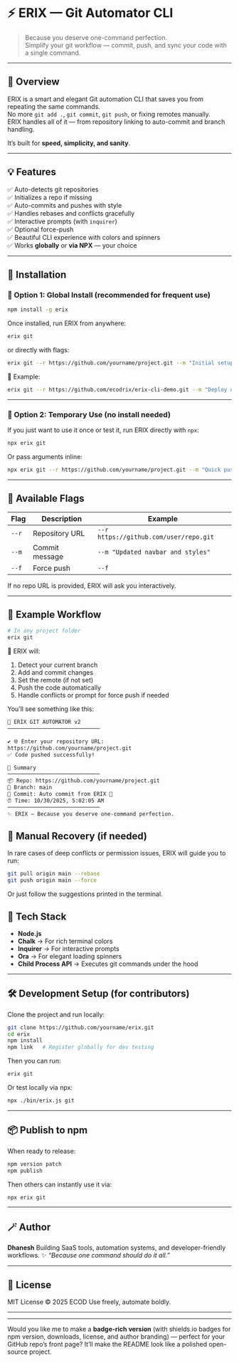 # ⚡ ERIX — Git Automator CLI

> Because you deserve one-command perfection.  
> Simplify your git workflow — commit, push, and sync your code with a single command.

---

## 🚀 Overview

ERIX is a smart and elegant Git automation CLI that saves you from repeating the same commands.  
No more `git add .`, `git commit`, `git push`, or fixing remotes manually.  
ERIX handles all of it — from repository linking to auto-commit and branch handling.

It’s built for **speed, simplicity, and sanity**.

---

## 💡 Features

✅ Auto-detects git repositories  
✅ Initializes a repo if missing  
✅ Auto-commits and pushes with style  
✅ Handles rebases and conflicts gracefully  
✅ Interactive prompts (with `inquirer`)  
✅ Optional force-push  
✅ Beautiful CLI experience with colors and spinners  
✅ Works **globally** or **via NPX** — your choice

---

## 🧰 Installation

### 🔸 Option 1: Global Install (recommended for frequent use)

```bash
npm install -g erix
```

Once installed, run ERIX from anywhere:

```bash
erix git
```

or directly with flags:

```bash
erix git --r https://github.com/yourname/project.git --m "Initial setup"
```

🧠 Example:

```bash
erix git --r https://github.com/ecodrix/erix-cli-demo.git --m "Deploy update"
```

---

### 🔹 Option 2: Temporary Use (no install needed)

If you just want to use it once or test it, run ERIX directly with `npx`:

```bash
npx erix git
```

Or pass arguments inline:

```bash
npx erix git --r https://github.com/yourname/project.git --m "Quick push" --f
```

---

## 🧠 Available Flags

| Flag  | Description    | Example                                |
| ----- | -------------- | -------------------------------------- |
| `--r` | Repository URL | `--r https://github.com/user/repo.git` |
| `--m` | Commit message | `--m "Updated navbar and styles"`      |
| `--f` | Force push     | `--f`                                  |

If no repo URL is provided, ERIX will ask you interactively.

---

## 💬 Example Workflow

```bash
# In any project folder
erix git
```

🧩 ERIX will:

1. Detect your current branch
2. Add and commit changes
3. Set the remote (if not set)
4. Push the code automatically
5. Handle conflicts or prompt for force push if needed

You’ll see something like this:

```bash
🚀 ERIX GIT AUTOMATOR v2
─────────────────────────────

✔ 🌐 Enter your repository URL:
https://github.com/yourname/project.git
✅ Code pushed successfully!

💫 Summary
─────────────────────────────
📦 Repo: https://github.com/yourname/project.git
🌿 Branch: main
📝 Commit: Auto commit from ERIX 🚀
⏰ Time: 10/30/2025, 5:02:05 AM
─────────────────────────────
✨ ERIX — Because you deserve one-command perfection.
```

## 🧱 Manual Recovery (if needed)

In rare cases of deep conflicts or permission issues, ERIX will guide you to run:

```bash
git pull origin main --rebase
git push origin main --force
```

Or just follow the suggestions printed in the terminal.

## 🧩 Tech Stack

- **Node.js**
- **Chalk** → For rich terminal colors
- **Inquirer** → For interactive prompts
- **Ora** → For elegant loading spinners
- **Child Process API** → Executes git commands under the hood

---

## 🛠 Development Setup (for contributors)

Clone the project and run locally:

```bash
git clone https://github.com/yourname/erix.git
cd erix
npm install
npm link   # Register globally for dev testing
```

Then you can run:

```bash
erix git
```

Or test locally via npx:

```bash
npx ./bin/erix.js git
```

---

## 📦 Publish to npm

When ready to release:

```bash
npm version patch
npm publish
```

Then others can instantly use it via:

```bash
npx erix git
```

---

## 🪄 Author

**Dhanesh**
Building SaaS tools, automation systems, and developer-friendly workflows.
✨ _“Because one command should do it all.”_

---

## 🧭 License

MIT License © 2025 ECOD
Use freely, automate boldly.

---

---

Would you like me to make a **badge-rich version** (with shields.io badges for npm version, downloads, license, and author branding) — perfect for your GitHub repo’s front page? It’ll make the README look like a polished open-source project.
